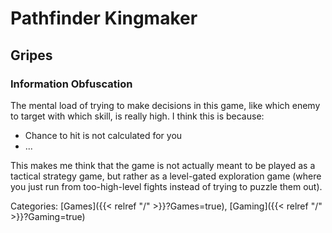 # Pathfinder Kingmaker

## Gripes

### Information Obfuscation

The mental load of trying to make decisions in this game, like which enemy to
target with which skill, is really high.  I think this is because:

 - Chance to hit is not calculated for you
 - ...

This makes me think that the game is not actually meant to be played as a
tactical strategy game, but rather as a level-gated exploration game (where you
just run from too-high-level fights instead of trying to puzzle them out).

Categories: [Games]({{< relref "/" >}}?Games=true),
[Gaming]({{< relref "/" >}}?Gaming=true)